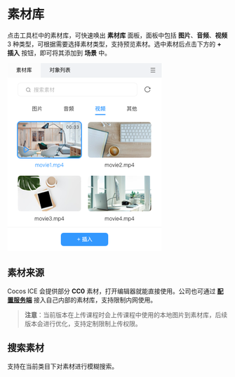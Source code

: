 # 素材库

点击工具栏中的素材库，可快速唤出 **素材库** 面板，面板中包括 **图片**、**音频**、**视频** 3 种类型，可根据需要选择素材类型，支持预览素材。选中素材后点击下方的 **+ 插入** 按钮，即可将其添加到 **场景** 中。

![素材库](../img/video_mode_material.png)

## 素材来源

Cocos ICE 会提供部分 **CC0** 素材，打开编辑器就能直接使用。公司也可通过 [**配置服务端**](../developer/configure/server/index.md) 接入自己内部的素材库，支持限制内网使用。

> **注意**：当前版本在上传课程时会上传课程中使用的本地图片到素材库，后续版本会进行优化，支持定制限制上传权限。

## 搜索素材

支持在当前类目下对素材进行模糊搜索。
